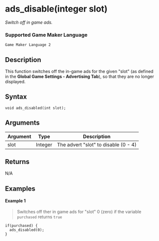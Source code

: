 # ads_disable(integer slot)

*Switch off in game ads.*

### Supported Game Maker Language

`Game Maker Language 2`

## Description

This function switches off the in-game ads for the given "slot" (as defined in the **Global Game Settings - Advertising Tab**), so that they are no longer displayed.

## Syntax

```
void ads_disabled(int slot);
```

## Arguments

|Argument|Type   |Description                         |
|--------|-------|------------------------------------|
|slot    |Integer|The advert "slot" to disable (0 - 4)|

## Returns

N/A

## Examples

#### Example 1

> Switches off ther in game ads for "slot" 0 (zero) if the variable `purchased` returns `true`

```
if(purchased) {
  ads_disabled(0);
}
```
